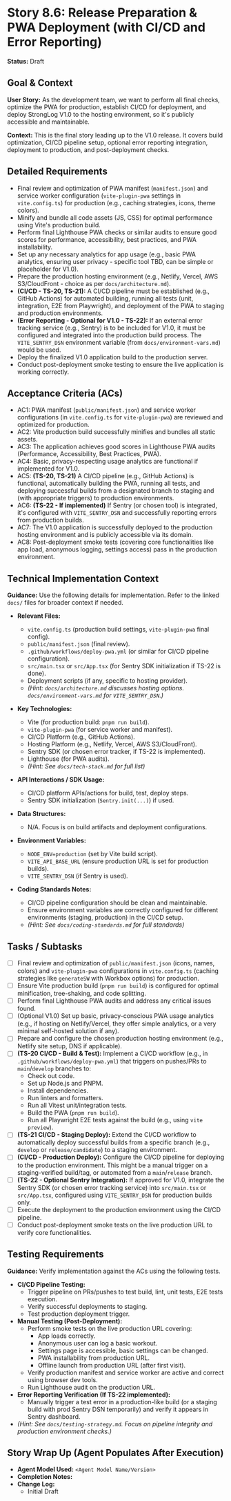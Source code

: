 # Story 8.6: Release Preparation & PWA Deployment (with CI/CD and Error Reporting)

**Status:** Draft

## Goal & Context

**User Story:** As the development team, we want to perform all final checks, optimize the PWA for production, establish CI/CD for deployment, and deploy StrongLog V1.0 to the hosting environment, so it's publicly accessible and maintainable.

**Context:** This is the final story leading up to the V1.0 release. It covers build optimization, CI/CD pipeline setup, optional error reporting integration, deployment to production, and post-deployment checks.

## Detailed Requirements

* Final review and optimization of PWA manifest (`manifest.json`) and service worker configuration (`vite-plugin-pwa` settings in `vite.config.ts`) for production (e.g., caching strategies, icons, theme colors).
* Minify and bundle all code assets (JS, CSS) for optimal performance using Vite's production build.
* Perform final Lighthouse PWA checks or similar audits to ensure good scores for performance, accessibility, best practices, and PWA installability.
* Set up any necessary analytics for app usage (e.g., basic PWA analytics, ensuring user privacy - specific tool TBD, can be simple or placeholder for V1.0).
* Prepare the production hosting environment (e.g., Netlify, Vercel, AWS S3/CloudFront - choice as per `docs/architecture.md`).
* **(CI/CD - TS-20, TS-21):** A CI/CD pipeline must be established (e.g., GitHub Actions) for automated building, running all tests (unit, integration, E2E from Playwright), and deployment of the PWA to staging and production environments.
* **(Error Reporting - Optional for V1.0 - TS-22):** If an external error tracking service (e.g., Sentry) is to be included for V1.0, it must be configured and integrated into the production build process. The `VITE_SENTRY_DSN` environment variable (from `docs/environment-vars.md`) would be used.
* Deploy the finalized V1.0 application build to the production server.
* Conduct post-deployment smoke testing to ensure the live application is working correctly.

## Acceptance Criteria (ACs)

* AC1: PWA manifest (`public/manifest.json`) and service worker configurations (in `vite.config.ts` for `vite-plugin-pwa`) are reviewed and optimized for production.
* AC2: Vite production build successfully minifies and bundles all static assets.
* AC3: The application achieves good scores in Lighthouse PWA audits (Performance, Accessibility, Best Practices, PWA).
* AC4: Basic, privacy-respecting usage analytics are functional if implemented for V1.0.
* AC5: **(TS-20, TS-21)** A CI/CD pipeline (e.g., GitHub Actions) is functional, automatically building the PWA, running all tests, and deploying successful builds from a designated branch to staging and (with appropriate triggers) to production environments.
* AC6: **(TS-22 - If implemented)** If Sentry (or chosen tool) is integrated, it's configured with `VITE_SENTRY_DSN` and successfully reporting errors from production builds.
* AC7: The V1.0 application is successfully deployed to the production hosting environment and is publicly accessible via its domain.
* AC8: Post-deployment smoke tests (covering core functionalities like app load, anonymous logging, settings access) pass in the production environment.

## Technical Implementation Context

**Guidance:** Use the following details for implementation. Refer to the linked `docs/` files for broader context if needed.

* **Relevant Files:**
  * `vite.config.ts` (production build settings, `vite-plugin-pwa` final config).
  * `public/manifest.json` (final review).
  * `.github/workflows/deploy-pwa.yml` (or similar for CI/CD pipeline configuration).
  * `src/main.tsx` or `src/App.tsx` (for Sentry SDK initialization if TS-22 is done).
  * Deployment scripts (if any, specific to hosting provider).
  * _(Hint: `docs/architecture.md` discusses hosting options. `docs/environment-vars.md` for `VITE_SENTRY_DSN`.)_

* **Key Technologies:**
  * Vite (for production build: `pnpm run build`).
  * `vite-plugin-pwa` (for service worker and manifest).
  * CI/CD Platform (e.g., GitHub Actions).
  * Hosting Platform (e.g., Netlify, Vercel, AWS S3/CloudFront).
  * Sentry SDK (or chosen error tracker, if TS-22 is implemented).
  * Lighthouse (for PWA audits).
  * _(Hint: See `docs/tech-stack.md` for full list)_

* **API Interactions / SDK Usage:**
  * CI/CD platform APIs/actions for build, test, deploy steps.
  * Sentry SDK initialization (`Sentry.init(...)`) if used.

* **Data Structures:**
  * N/A. Focus is on build artifacts and deployment configurations.

* **Environment Variables:**
  * `NODE_ENV=production` (set by Vite build script).
  * `VITE_API_BASE_URL` (ensure production URL is set for production builds).
  * `VITE_SENTRY_DSN` (if Sentry is used).

* **Coding Standards Notes:**
  * CI/CD pipeline configuration should be clean and maintainable.
  * Ensure environment variables are correctly configured for different environments (staging, production) in the CI/CD setup.
  * _(Hint: See `docs/coding-standards.md` for full standards)_

## Tasks / Subtasks

* [ ] Final review and optimization of `public/manifest.json` (icons, names, colors) and `vite-plugin-pwa` configurations in `vite.config.ts` (caching strategies like `generateSW` with Workbox options) for production.
* [ ] Ensure Vite production build (`pnpm run build`) is configured for optimal minification, tree-shaking, and code splitting.
* [ ] Perform final Lighthouse PWA audits and address any critical issues found.
* [ ] (Optional V1.0) Set up basic, privacy-conscious PWA usage analytics (e.g., if hosting on Netlify/Vercel, they offer simple analytics, or a very minimal self-hosted solution if any).
* [ ] Prepare and configure the chosen production hosting environment (e.g., Netlify site setup, DNS if applicable).
* [ ] **(TS-20 CI/CD - Build & Test):** Implement a CI/CD workflow (e.g., in `.github/workflows/deploy-pwa.yml`) that triggers on pushes/PRs to `main`/`develop` branches to:
  * Check out code.
  * Set up Node.js and PNPM.
  * Install dependencies.
  * Run linters and formatters.
  * Run all Vitest unit/integration tests.
  * Build the PWA (`pnpm run build`).
  * Run all Playwright E2E tests against the build (e.g., using `vite preview`).
* [ ] **(TS-21 CI/CD - Staging Deploy):** Extend the CI/CD workflow to automatically deploy successful builds from a specific branch (e.g., `develop` or `release/candidate`) to a staging environment.
* [ ] **(CI/CD - Production Deploy):** Configure the CI/CD pipeline for deploying to the production environment. This might be a manual trigger on a staging-verified build/tag, or automated from a `main`/`release` branch.
* [ ] **(TS-22 - Optional Sentry Integration):** If approved for V1.0, integrate the Sentry SDK (or chosen error tracking service) into `src/main.tsx` or `src/App.tsx`, configured using `VITE_SENTRY_DSN` for production builds only.
* [ ] Execute the deployment to the production environment using the CI/CD pipeline.
* [ ] Conduct post-deployment smoke tests on the live production URL to verify core functionalities.

## Testing Requirements

**Guidance:** Verify implementation against the ACs using the following tests.

* **CI/CD Pipeline Testing:**
  * Trigger pipeline on PRs/pushes to test build, lint, unit tests, E2E tests execution.
  * Verify successful deployments to staging.
  * Test production deployment trigger.
* **Manual Testing (Post-Deployment):**
  * Perform smoke tests on the live production URL covering:
    * App loads correctly.
    * Anonymous user can log a basic workout.
    * Settings page is accessible, basic settings can be changed.
    * PWA installability from production URL.
    * Offline launch from production URL (after first visit).
  * Verify production manifest and service worker are active and correct using browser dev tools.
  * Run Lighthouse audit on the production URL.
* **Error Reporting Verification (If TS-22 implemented):**
  * Manually trigger a test error in a production-like build (or a staging build with prod Sentry DSN temporarily) and verify it appears in Sentry dashboard.
* _(Hint: See `docs/testing-strategy.md`. Focus on pipeline integrity and production environment checks.)_

## Story Wrap Up (Agent Populates After Execution)

* **Agent Model Used:** `<Agent Model Name/Version>`
* **Completion Notes:**
* **Change Log:**
  * Initial Draft
